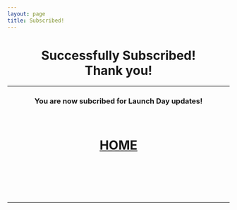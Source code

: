 ```yaml
---
layout: page
title: Subscribed!
---
```

<h1 style="text-align: center;">Successfully Subscribed!<br />Thank you!</h1>
<hr />
<h3 style="text-align: center;">You are now subcribed for Launch Day updates!</h3>
<p>&nbsp;</p>
<h1 style="text-align: center;"><a title="Click to return home" href="https://labreport.org/">HOME</a></h1>
<p>&nbsp;</p>
<p>&nbsp;</p>
<p>&nbsp;</p>
<hr />
<p>&nbsp;</p>
